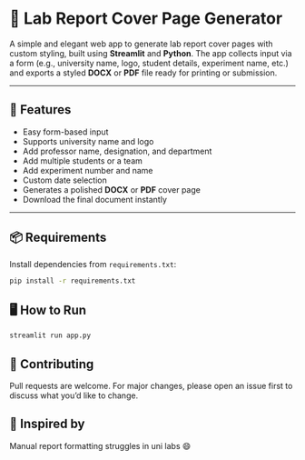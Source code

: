 # 🧪 Lab Report Cover Page Generator

A simple and elegant web app to generate lab report cover pages with custom styling, built using **Streamlit** and **Python**. The app collects input via a form (e.g., university name, logo, student details, experiment name, etc.) and exports a styled **DOCX** or **PDF** file ready for printing or submission.

---

## 🚀 Features

-  Easy form-based input
-  Supports university name and logo
-  Add professor name, designation, and department
-  Add multiple students or a team
-  Add experiment number and name
-  Custom date selection
-  Generates a polished **DOCX** or **PDF** cover page
-  Download the final document instantly

---

## 📦 Requirements

Install dependencies from `requirements.txt`:

```bash
pip install -r requirements.txt
```

## 🖥️ How to Run
```bash
streamlit run app.py
```
## 🤝 Contributing
Pull requests are welcome. For major changes, please open an issue first to discuss what you’d like to change.

## 🧠 Inspired by
Manual report formatting struggles in uni labs 😄
